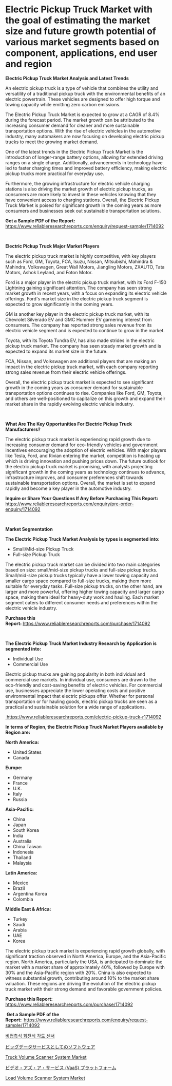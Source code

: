 <p><h1>Electric Pickup Truck Market with the goal of estimating the market size and future growth potential of various market segments based on component, applications, end user and region</h1></p><p><strong>Electric Pickup Truck Market Analysis and Latest Trends</strong></p>
<p><p>An electric pickup truck is a type of vehicle that combines the utility and versatility of a traditional pickup truck with the environmental benefits of an electric powertrain. These vehicles are designed to offer high torque and towing capacity while emitting zero carbon emissions.</p><p>The Electric Pickup Truck Market is expected to grow at a CAGR of 8.4% during the forecast period. The market growth can be attributed to the increasing consumer demand for cleaner and more sustainable transportation options. With the rise of electric vehicles in the automotive industry, many automakers are now focusing on developing electric pickup trucks to meet the growing market demand.</p><p>One of the latest trends in the Electric Pickup Truck Market is the introduction of longer-range battery options, allowing for extended driving ranges on a single charge. Additionally, advancements in technology have led to faster charging times and improved battery efficiency, making electric pickup trucks more practical for everyday use.</p><p>Furthermore, the growing infrastructure for electric vehicle charging stations is also driving the market growth of electric pickup trucks, as consumers are more likely to invest in these vehicles knowing that they have convenient access to charging stations. Overall, the Electric Pickup Truck Market is poised for significant growth in the coming years as more consumers and businesses seek out sustainable transportation solutions.</p></p>
<p><strong>Get a Sample PDF of the Report:&nbsp;</strong> <a href="https://www.reliableresearchreports.com/enquiry/request-sample/1714092">https://www.reliableresearchreports.com/enquiry/request-sample/1714092</a></p>
<p>&nbsp;</p>
<p><strong>Electric Pickup Truck Major Market Players</strong></p>
<p><p>The electric pickup truck market is highly competitive, with key players such as Ford, GM, Toyota, FCA, Isuzu, Nissan, Mitsubishi, Mahindra & Mahindra, Volkswagen, Great Wall Motors, Jiangling Motors, ZXAUTO, Tata Motors, Ashok Leyland, and Foton Motor. </p><p>Ford is a major player in the electric pickup truck market, with its Ford F-150 Lightning gaining significant attention. The company has seen strong market growth in recent years, with a focus on expanding its electric vehicle offerings. Ford's market size in the electric pickup truck segment is expected to grow significantly in the coming years.</p><p>GM is another key player in the electric pickup truck market, with its Chevrolet Silverado EV and GMC Hummer EV garnering interest from consumers. The company has reported strong sales revenue from its electric vehicle segment and is expected to continue to grow in the market.</p><p>Toyota, with its Toyota Tundra EV, has also made strides in the electric pickup truck market. The company has seen steady market growth and is expected to expand its market size in the future.</p><p>FCA, Nissan, and Volkswagen are additional players that are making an impact in the electric pickup truck market, with each company reporting strong sales revenue from their electric vehicle offerings.</p><p>Overall, the electric pickup truck market is expected to see significant growth in the coming years as consumer demand for sustainable transportation options continues to rise. Companies like Ford, GM, Toyota, and others are well-positioned to capitalize on this growth and expand their market share in the rapidly evolving electric vehicle industry.</p></p>
<p>&nbsp;</p>
<p><strong>What Are The Key Opportunities For Electric Pickup Truck Manufacturers?</strong></p>
<p><p>The electric pickup truck market is experiencing rapid growth due to increasing consumer demand for eco-friendly vehicles and government incentives encouraging the adoption of electric vehicles. With major players like Tesla, Ford, and Rivian entering the market, competition is heating up which is driving innovation and pushing prices down. The future outlook for the electric pickup truck market is promising, with analysts projecting significant growth in the coming years as technology continues to advance, infrastructure improves, and consumer preferences shift towards sustainable transportation options. Overall, the market is set to expand rapidly and become a key player in the automotive industry.</p></p>
<p><strong>Inquire or Share Your Questions If Any Before Purchasing This Report:</strong> <a href="https://www.reliableresearchreports.com/enquiry/pre-order-enquiry/1714092">https://www.reliableresearchreports.com/enquiry/pre-order-enquiry/1714092</a></p>
<p>&nbsp;</p>
<p><strong>Market Segmentation</strong></p>
<p><strong>The Electric Pickup Truck Market Analysis by types is segmented into:</strong></p>
<p><ul><li>Small/Mid-size Pickup Truck</li><li>Full-size Pickup Truck</li></ul></p>
<p><p>The electric pickup truck market can be divided into two main categories based on size: small/mid-size pickup trucks and full-size pickup trucks. Small/mid-size pickup trucks typically have a lower towing capacity and smaller cargo space compared to full-size trucks, making them more suitable for everyday tasks. Full-size pickup trucks, on the other hand, are larger and more powerful, offering higher towing capacity and larger cargo space, making them ideal for heavy-duty work and hauling. Each market segment caters to different consumer needs and preferences within the electric vehicle industry.</p></p>
<p><strong>Purchase this Report:&nbsp;</strong><a href="https://www.reliableresearchreports.com/purchase/1714092">https://www.reliableresearchreports.com/purchase/1714092</a></p>
<p>&nbsp;</p>
<p><strong>The Electric Pickup Truck Market Industry Research by Application is segmented into:</strong></p>
<p><ul><li>Individual Use</li><li>Commercial Use</li></ul></p>
<p><p>Electric pickup trucks are gaining popularity in both individual and commercial use markets. In individual use, consumers are drawn to the eco-friendly and cost-saving benefits of electric vehicles. For commercial use, businesses appreciate the lower operating costs and positive environmental impact that electric pickups offer. Whether for personal transportation or for hauling goods, electric pickup trucks are seen as a practical and sustainable solution for a wide range of applications.</p></p>
<p><a href="https://www.reliableresearchreports.com/electric-pickup-truck-r1714092">&nbsp;https://www.reliableresearchreports.com/electric-pickup-truck-r1714092</a></p>
<p><strong>In terms of Region, the Electric Pickup Truck Market Players available by Region are:</strong></p>
<p>
    <p> <strong> North America: </strong>
        <ul>
            <li>United States</li>
            <li>Canada</li>
        </ul>
        </p> 
    <p> <strong> Europe: </strong>
        <ul>
            <li>Germany</li>
            <li>France</li>
            <li>U.K.</li>
            <li>Italy</li>
            <li>Russia</li>
        </ul>
        </p> 
    <p> <strong> Asia-Pacific: </strong>
        <ul>
            <li>China</li>
            <li>Japan</li>
            <li>South Korea</li>
            <li>India</li>
            <li>Australia</li>
            <li>China Taiwan</li>
            <li>Indonesia</li>
            <li>Thailand</li>
            <li>Malaysia</li>
        </ul>
        </p> 
    <p> <strong> Latin America: </strong>
        <ul>
            <li>Mexico</li>
            <li>Brazil</li>
            <li>Argentina Korea</li>
            <li>Colombia</li>
        </ul>
        </p> 
    <p> <strong> Middle East & Africa: </strong>
        <ul>
            <li>Turkey</li>
            <li>Saudi</li>
            <li>Arabia</li>
            <li>UAE</li>
            <li>Korea</li>
        </ul>
    </p>
    </p>
<p><p>The electric pickup truck market is experiencing rapid growth globally, with significant traction observed in North America, Europe, and the Asia-Pacific region. North America, particularly the USA, is anticipated to dominate the market with a market share of approximately 40%, followed by Europe with 30% and the Asia-Pacific region with 20%. China is also expected to witness substantial growth, contributing around 10% to the market share valuation. These regions are driving the evolution of the electric pickup truck market with their strong demand and favorable government policies.</p></p>
<p><strong>Purchase this Report: </strong><a href="https://www.reliableresearchreports.com/purchase/1714092">https://www.reliableresearchreports.com/purchase/1714092</a></p>
<p>&nbsp;<strong>Get a Sample PDF of the Report:&nbsp;&nbsp;</strong><a href="https://www.reliableresearchreports.com/enquiry/request-sample/1714092">https://www.reliableresearchreports.com/enquiry/request-sample/1714092</a></p>
<p><strong></strong></p>
<p><p><a href="https://github.com/jimahmed0511/Market-Research-Report-List-1/blob/main/1233872124058.md">비접촉식 회전식 각도 센서</a></p><p><a href="https://medium.com/@cielostamm/%E3%83%93%E3%83%83%E3%82%B0%E3%83%87%E3%83%BC%E3%82%BF%E3%82%BD%E3%83%95%E3%83%88%E3%82%A6%E3%82%A7%E3%82%A2%E3%82%B5%E3%83%BC%E3%83%93%E3%82%B9%E5%B8%82%E5%A0%B4%E8%A6%8F%E6%A8%A1%E3%81%AF-%E3%82%B0%E3%83%AD%E3%83%BC%E3%83%90%E3%83%AB%E6%A5%AD%E7%95%8C%E3%81%AB%E3%81%8A%E3%81%91%E3%82%8B%E6%9C%80%E9%81%A9%E3%81%AA%E3%83%9E%E3%83%BC%E3%82%B1%E3%83%86%E3%82%A3%E3%83%B3%E3%82%B0%E3%83%81%E3%83%A3%E3%83%8D%E3%83%AB%E3%82%92%E6%98%8E%E3%82%89%E3%81%8B%E3%81%AB%E3%81%97%E3%81%BE%E3%81%99-7447594704dd">ビッグデータサービスとしてのソフトウェア</a></p><p><a href="https://github.com/kufem1/Market-Research-Report-List-3/blob/main/truck-volume-scanner-system-market.md">Truck Volume Scanner System Market</a></p><p><a href="https://github.com/VinceMarvin1/Market-Research-Report-List-1/blob/main/6418451113284.md">ビデオ・アズ・ア・サービス (VaaS) プラットフォーム</a></p><p><a href="https://github.com/kosella/Market-Research-Report-List-3/blob/main/load-volume-scanner-system-market.md">Load Volume Scanner System Market</a></p></p>